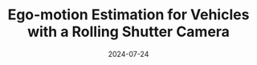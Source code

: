 ---
title: "Ego-motion Estimation for Vehicles with a Rolling Shutter Camera"
collection: publications
permalink: /publication/2024-ego
date: 2024-07-24
venue: "IEEE Transactions on Intelligent Vehicles"
authors: "Yongcong Zhang, Bangyan Liao, <b>Delin Qu$^*$</b>, Junde Wu, Lu, Li Xinyu, Wanting, Yifei Xue, Yizhen Lao$^{†}$"
url: 
project: https://delinqu.github.io/
bibtex: files/2024_ego.txt
arxiv: https://arxiv.org/abs/
openpdf: 
supp: 
teaser: images/2023-nwrsba.png
videoresults: 
videotalk: 
poster: 
code: https://github.com/DelinQu
---